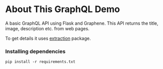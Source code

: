 # About This GraphQL Demo

A basic GraphQL API using Flask and Graphene. This API returns the title, image, description etc. from web pages.

To get details it uses [extraction](https://github.com/lethain/extraction) package.

### Installing dependencies
```
pip install -r requirements.txt
```
